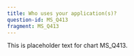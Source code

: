 ```yaml
---
title: Who uses your application(s)?
question-id: MS_Q413
fragment: MS_Q413
---
```

This is placeholder text for chart MS_Q413.
